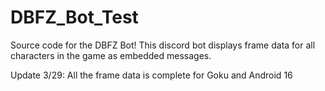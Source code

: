 # DBFZ_Bot_Test

Source code for the DBFZ Bot! This discord bot displays frame data for all characters in the game as embedded messages.

Update 3/29: All the frame data is complete for Goku and Android 16

